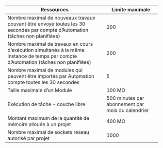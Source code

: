 Ressources|Limite maximale
---|---
Nombre maximal de nouveaux travaux pouvant être envoyé toutes les 30 secondes par compte d’Automation (tâches non planifiées)|100
Nombre maximal de travaux en cours d’exécution simultanés à la même instance de temps par compte d’Automation (tâches non planifiées)|200
Nombre maximal de modules qui peuvent être importés par Automation compte toutes les 30 secondes|5
Taille maximale d’un Module|100 MO
Exécution de tâche - couche libre|500 minutes par abonnement par mois du calendrier
Montant maximum de la quantité de mémoire allouée à un projet |400 MO
Nombre maximal de sockets réseau autorisé par projet|1000